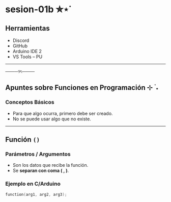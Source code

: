 # sesion-01b ✮⋆˙

## Herramientas

* Discord
* GitHub
* Arduino IDE 2
* VS Tools – PU

***

────୨ৎ────

## Apuntes sobre Funciones en Programación ⊹ ࣪ ˖

### Conceptos Básicos

+ Para que algo ocurra, primero debe ser creado.
+ No se puede usar algo que no existe.

***
  
## Función `()`

### Parámetros / Argumentos

+ Son los datos que recibe la función.
+ Se **separan con coma ( , )**.

### Ejemplo en C/Arduino

 ```cpp
function(arg1, arg2, arg3);

```
